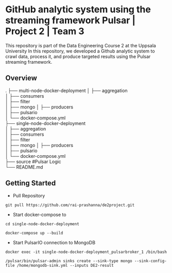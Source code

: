 # GitHub analytic system using the streaming framework Pulsar | Project 2 | Team 3
This repository is part of the Data Engineering Course 2 at the Uppsala University
In this repository, we developed a Github analytic system to crawl data, process it, and produce targeted results using the Pulsar streaming framework. 

## Overview
.
├── multi-node-docker-deployment
│   ├── aggregation         
│   ├── consumers          
│   ├── filter    
│   ├── mongo
│   ├── producers    
│   ├── pulsario        
│   └── docker-compose.yml  
├── single-node-docker-deployment    
│   ├── aggregation         
│   ├── consumers          
│   ├── filter    
│   ├── mongo
│   ├── producers    
│   ├── pulsario        
│   └── docker-compose.yml   
├── source  #Pulsar Logic               
└── README.md

## Getting Started
* Pull Repository
```
git pull https://github.com/rai-prashanna/de2project.git
```
* Start docker-compose to 
```
cd single-node-docker-deployment 
```
```
docker-compose up --build
```
* Start PulsarIO connection to MongoDB
```
docker exec -it single-node-docker-deployment_pulsarbroker_1 /bin/bash
```
```
/pulsar/bin/pulsar-admin sinks create --sink-type mongo --sink-config-file /home/mongodb-sink.yml --inputs DE2-result

```
